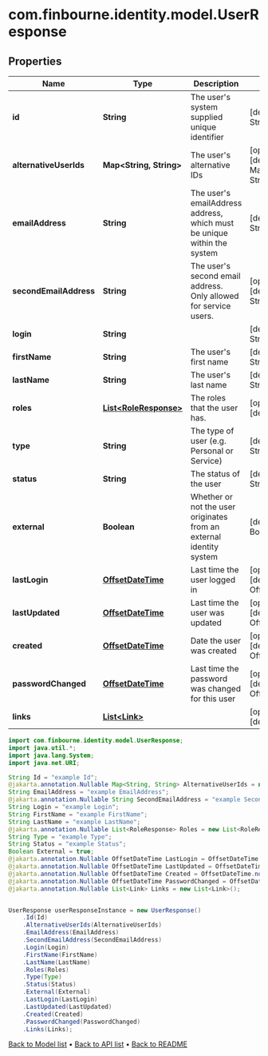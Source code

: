 # com.finbourne.identity.model.UserResponse

## Properties

Name | Type | Description | Notes
------------ | ------------- | ------------- | -------------
**id** | **String** | The user&#39;s system supplied unique identifier | [default to String]
**alternativeUserIds** | **Map&lt;String, String&gt;** | The user&#39;s alternative IDs | [optional] [default to Map<String, String>]
**emailAddress** | **String** | The user&#39;s emailAddress address, which must be unique within the system | [default to String]
**secondEmailAddress** | **String** | The user&#39;s second email address. Only allowed for service users. | [optional] [default to String]
**login** | **String** |  | [default to String]
**firstName** | **String** | The user&#39;s first name | [default to String]
**lastName** | **String** | The user&#39;s last name | [default to String]
**roles** | [**List&lt;RoleResponse&gt;**](RoleResponse.md) | The roles that the user has. | [optional] [default to List<RoleResponse>]
**type** | **String** | The type of user (e.g. Personal or Service) | [default to String]
**status** | **String** | The status of the user | [default to String]
**external** | **Boolean** | Whether or not the user originates from an external identity system | [default to Boolean]
**lastLogin** | [**OffsetDateTime**](OffsetDateTime.md) | Last time the user logged in | [optional] [default to OffsetDateTime]
**lastUpdated** | [**OffsetDateTime**](OffsetDateTime.md) | Last time the user was updated | [optional] [default to OffsetDateTime]
**created** | [**OffsetDateTime**](OffsetDateTime.md) | Date the user was created | [optional] [default to OffsetDateTime]
**passwordChanged** | [**OffsetDateTime**](OffsetDateTime.md) | Last time the password was changed for this user | [optional] [default to OffsetDateTime]
**links** | [**List&lt;Link&gt;**](Link.md) |  | [optional] [default to List<Link>]

```java
import com.finbourne.identity.model.UserResponse;
import java.util.*;
import java.lang.System;
import java.net.URI;

String Id = "example Id";
@jakarta.annotation.Nullable Map<String, String> AlternativeUserIds = new Map<String, String>();
String EmailAddress = "example EmailAddress";
@jakarta.annotation.Nullable String SecondEmailAddress = "example SecondEmailAddress";
String Login = "example Login";
String FirstName = "example FirstName";
String LastName = "example LastName";
@jakarta.annotation.Nullable List<RoleResponse> Roles = new List<RoleResponse>();
String Type = "example Type";
String Status = "example Status";
Boolean External = true;
@jakarta.annotation.Nullable OffsetDateTime LastLogin = OffsetDateTime.now();
@jakarta.annotation.Nullable OffsetDateTime LastUpdated = OffsetDateTime.now();
@jakarta.annotation.Nullable OffsetDateTime Created = OffsetDateTime.now();
@jakarta.annotation.Nullable OffsetDateTime PasswordChanged = OffsetDateTime.now();
@jakarta.annotation.Nullable List<Link> Links = new List<Link>();


UserResponse userResponseInstance = new UserResponse()
    .Id(Id)
    .AlternativeUserIds(AlternativeUserIds)
    .EmailAddress(EmailAddress)
    .SecondEmailAddress(SecondEmailAddress)
    .Login(Login)
    .FirstName(FirstName)
    .LastName(LastName)
    .Roles(Roles)
    .Type(Type)
    .Status(Status)
    .External(External)
    .LastLogin(LastLogin)
    .LastUpdated(LastUpdated)
    .Created(Created)
    .PasswordChanged(PasswordChanged)
    .Links(Links);
```


[Back to Model list](../README.md#documentation-for-models) &#8226; [Back to API list](../README.md#documentation-for-api-endpoints) &#8226; [Back to README](../README.md)
